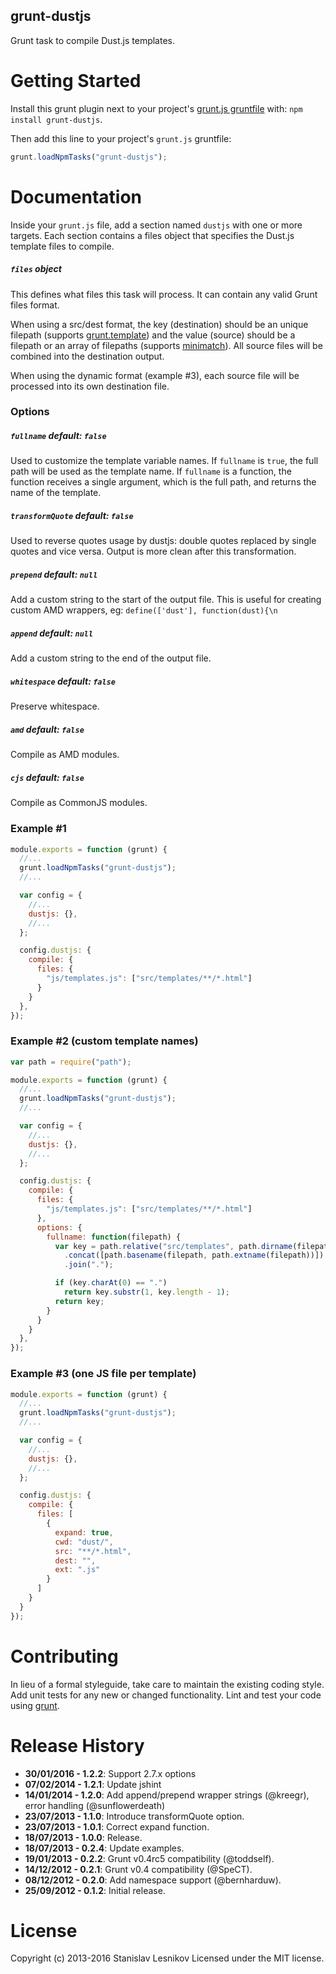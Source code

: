 grunt-dustjs
----------

Grunt task to compile Dust.js templates.

Getting Started
===============

Install this grunt plugin next to your project's [grunt.js gruntfile][getting_started] with: `npm install grunt-dustjs`.

Then add this line to your project's `grunt.js` gruntfile:

```javascript
grunt.loadNpmTasks("grunt-dustjs");
```

[getting_started]: https://github.com/gruntjs/grunt/wiki/Getting-started
[grunt]: http://gruntjs.com

Documentation
=============

Inside your `grunt.js` file, add a section named `dustjs` with one or more targets. Each section contains a files object that specifies the Dust.js template files to compile.

##### `files` object
This defines what files this task will process. It can contain any valid Grunt files format.

When using a src/dest format, the key (destination) should be an unique filepath (supports [grunt.template](https://github.com/gruntjs/grunt/wiki/grunt.template)) and the value (source) should be a filepath or an array of filepaths (supports [minimatch](https://github.com/isaacs/minimatch)). All source files will be combined into the destination output.

When using the dynamic format (example #3), each source file will be processed into its own destination file.

### Options

##### `fullname` _default_: `false`
Used to customize the template variable names. If `fullname` is `true`, the full path will be used as the template name. If `fullname` is a function, the function receives a single argument, which is the full path, and returns the name of the template.

##### `transformQuote` _default_: `false`
Used to reverse quotes usage by dustjs: double quotes replaced by single quotes and vice versa. Output is more clean after this transformation.

##### `prepend` _default_: `null`
Add a custom string to the start of the output file. This is useful for creating custom AMD wrappers, eg: `define(['dust'], function(dust){\n`

##### `append` _default_: `null`
Add a custom string to the end of the output file.

##### `whitespace` _default_: `false`
Preserve whitespace.

##### `amd` _default_: `false`
Compile as AMD modules.

##### `cjs` _default_: `false`
Compile as CommonJS modules.

### Example #1

```javascript
module.exports = function (grunt) {
  //...
  grunt.loadNpmTasks("grunt-dustjs");
  //...

  var config = {
    //...
    dustjs: {},
    //...
  };

  config.dustjs: {
    compile: {
      files: {
        "js/templates.js": ["src/templates/**/*.html"]
      }
    }
  },
});
```

### Example #2 (custom template names)

```javascript
var path = require("path");

module.exports = function (grunt) {
  //...
  grunt.loadNpmTasks("grunt-dustjs");
  //...

  var config = {
    //...
    dustjs: {},
    //...
  };

  config.dustjs: {
    compile: {
      files: {
        "js/templates.js": ["src/templates/**/*.html"]
      },
      options: {
        fullname: function(filepath) {
          var key = path.relative("src/templates", path.dirname(filepath)).split(path.sep) // folder names
            .concat([path.basename(filepath, path.extname(filepath))]) // template name
            .join(".");

          if (key.charAt(0) == ".")
            return key.substr(1, key.length - 1);
          return key;
        }
      }
    }
  },
});
```


### Example #3 (one JS file per template)

```javascript
module.exports = function (grunt) {
  //...
  grunt.loadNpmTasks("grunt-dustjs");
  //...

  var config = {
    //...
    dustjs: {},
    //...
  };

  config.dustjs: {
    compile: {
      files: [
        {
          expand: true,
          cwd: "dust/",
          src: "**/*.html",
          dest: "",
          ext: ".js"
        }
      ]
    }
  }
});
```


Contributing
============

In lieu of a formal styleguide, take care to maintain the existing coding style. Add unit tests for any new or changed functionality. Lint and test your code using [grunt][grunt].

Release History
===============
*   __30/01/2016 - 1.2.2__: Support 2.7.x options
*   __07/02/2014 - 1.2.1__: Update jshint
*   __14/01/2014 - 1.2.0__: Add append/prepend wrapper strings (@kreegr), error handling (@sunflowerdeath)
*   __23/07/2013 - 1.1.0__: Introduce transformQuote option.
*   __23/07/2013 - 1.0.1__: Correct expand function.
*   __18/07/2013 - 1.0.0__: Release.
*   __18/07/2013 - 0.2.4__: Update examples.
*   __19/01/2013 - 0.2.2__: Grunt v0.4rc5 compatibility (@toddself).
*   __14/12/2012 - 0.2.1__: Grunt v0.4 compatibility (@SpeCT).
*   __08/12/2012 - 0.2.0__: Add namespace support (@bernharduw).
*   __25/09/2012 - 0.1.2__: Initial release.

License
=======

Copyright (c) 2013-2016 Stanislav Lesnikov
Licensed under the MIT license.
